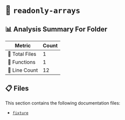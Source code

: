 # 📁 `readonly-arrays`

## 📊 Analysis Summary For Folder

| Metric | Count |
|--------|-------|
| 📁 Total Files | 1 |
| 🔧 Functions | 1 |
| 🔢 Line Count | 12 |


## 📋 Files

This section contains the following documentation files:

- [`fixture`](./fixture.md)